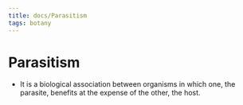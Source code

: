 ```yaml
---
title: docs/Parasitism
tags: botany
---
```


# Parasitism
- It is a biological association between organisms in which one, the parasite, benefits at the expense of the other, the host.